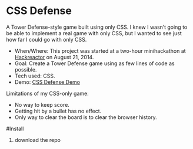 # CSS Defense

A Tower Defense-style game built using only CSS.  I knew I wasn’t going to be able to implement a real game with only CSS, but I wanted to see just how far I could go with only CSS.

* When/Where: This project was started at a two-hour minihackathon at [Hackreactor](http://hackreactor.com) on August 21, 2014.
* Goal: Create a Tower Defense game using as few lines of code as possible.
* Tech used: CSS.
* Demo: [CSS Defense Demo](http://wykhuh.github.io/css_defense/)

Limitations of my CSS-only game:
* No way to keep score.
* Getting hit by a bullet has no effect.
* Only way to clear the board is to clear the browser history.

#Install

1. download the repo
